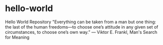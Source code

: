 # hello-world
Hello World Repository
"Everything can be taken from a man but one thing: the last of the human freedoms—to choose one’s attitude in any given set of circumstances, to choose one’s own way.” 
― Viktor E. Frankl, Man's Search for Meaning
